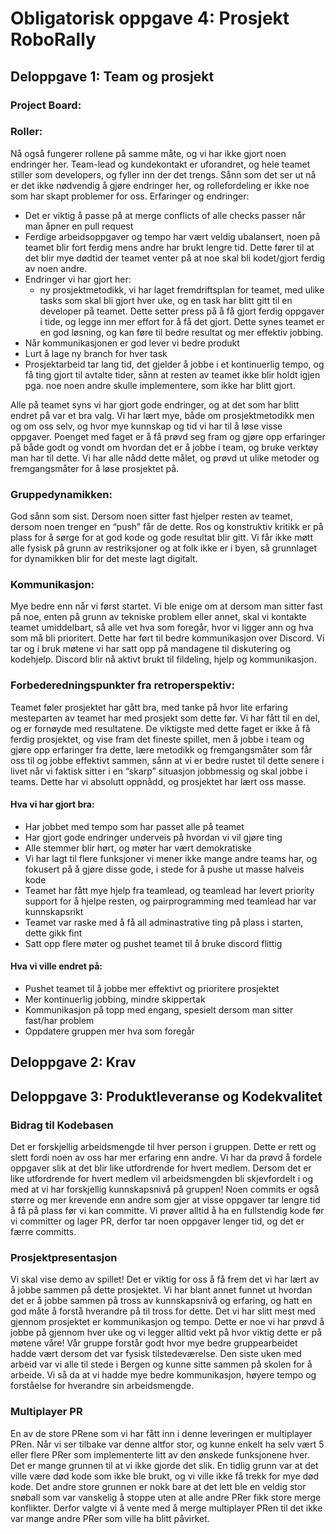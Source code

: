 # Obligatorisk oppgave 4: Prosjekt RoboRally

## Deloppgave 1: Team og prosjekt

### Project Board:

### Roller:

Nå også fungerer rollene på samme måte, og vi har ikke gjort noen endringer her. Team-lead og kundekontakt er
uforandret, og hele teamet stiller som developers, og fyller inn der det trengs. Sånn som det ser ut nå er det ikke
nødvendig å gjøre endringer her, og rollefordeling er ikke noe som har skapt problemer for oss. Erfaringer og endringer:

* Det er viktig å passe på at merge conflicts of alle checks passer når man åpner en pull request
* Ferdige arbeidsoppgaver og tempo har vært veldig ubalansert, noen på teamet blir fort ferdig mens andre har brukt
  lengre tid. Dette fører til at det blir mye dødtid der teamet venter på at noe skal bli kodet/gjort ferdig av noen
  andre.
* Endringer vi har gjort her:
    * ny prosjektmetodikk, vi har laget fremdriftsplan for teamet, med ulike tasks som skal bli gjort hver uke, og en
      task har blitt gitt til en developer på teamet. Dette setter press på å få gjort ferdig oppgaver i tide, og legge
      inn mer effort for å få det gjort. Dette synes teamet er en god løsning, og kan føre til bedre resultat og mer
      effektiv jobbing.
* Når kommunikasjonen er god lever vi bedre produkt
* Lurt å lage ny branch for hver task
* Prosjektarbeid tar lang tid, det gjelder å jobbe i et kontinuerlig tempo, og få ting gjort til avtalte tider, sånn at
  resten av teamet ikke blir holdt igjen pga. noe noen andre skulle implementere, som ikke har blitt gjort.

Alle på teamet syns vi har gjort gode endringer, og at det som har blitt endret på var et bra valg. Vi har lært mye,
både om prosjektmetodikk men og om oss selv, og hvor mye kunnskap og tid vi har til å løse visse oppgaver. Poenget med
faget er å få prøvd seg fram og gjøre opp erfaringer på både godt og vondt om hvordan det er å jobbe i team, og bruke
verktøy man har til dette. Vi har alle nådd dette målet, og prøvd ut ulike metoder og fremgangsmåter for å løse
prosjektet på.

### Gruppedynamikken:

God sånn som sist. Dersom noen sitter fast hjelper resten av teamet, dersom noen trenger en “push” får de dette. Ros og
konstruktiv kritikk er på plass for å sørge for at god kode og gode resultat blir gitt. Vi får ikke møtt alle fysisk på
grunn av restriksjoner og at folk ikke er i byen, så grunnlaget for dynamikken blir for det meste lagt digitalt.

### Kommunikasjon:

Mye bedre enn når vi først startet. Vi ble enige om at dersom man sitter fast på noe, enten på grunn av tekniske problem
eller annet, skal vi kontakte teamet umiddelbart, så alle vet hva som foregår, hvor vi ligger ann og hva som må bli
prioritert. Dette har ført til bedre kommunikasjon over Discord. Vi tar og i bruk møtene vi har satt opp på mandagene
til diskutering og kodehjelp. Discord blir nå aktivt brukt til fildeling, hjelp og kommunikasjon.

### Forbederedningspunkter fra retroperspektiv:

Teamet føler prosjektet har gått bra, med tanke på hvor lite erfaring mesteparten av teamet har med prosjekt som dette
før. Vi har fått til en del, og er fornøyde med resultatene. De viktigste med dette faget er ikke å få ferdig
prosjektet, og vise fram det fineste spillet, men å jobbe i team og gjøre opp erfaringer fra dette, lære metodikk og
fremgangsmåter som får oss til og jobbe effektivt sammen, sånn at vi er bedre rustet til dette senere i livet når vi
faktisk sitter i en “skarp” situasjon jobbmessig og skal jobbe i teams. Dette har vi absolutt oppnådd, og prosjektet har
lært oss masse.

#### Hva vi har gjort bra:

* Har jobbet med tempo som har passet alle på teamet
* Har gjort gode endringer underveis på hvordan vi vil gjøre ting
* Alle stemmer blir hørt, og møter har vært demokratiske
* Vi har lagt til flere funksjoner vi mener ikke mange andre teams har, og fokusert på å gjøre disse gode, i stede for å
  pushe ut masse halveis kode
* Teamet har fått mye hjelp fra teamlead, og teamlead har levert priority support for å hjelpe resten, og
  pairprogramming med teamlead har var kunnskapsrikt
* Teamet var raske med å få all adminastrative ting på plass i starten, dette gikk fint
* Satt opp flere møter og pushet teamet til å bruke discord flittig

#### Hva vi ville endret på:

* Pushet teamet til å jobbe mer effektivt og prioritere prosjektet
* Mer kontinuerlig jobbing, mindre skippertak
* Kommunikasjon på topp med engang, spesielt dersom man sitter fast/har problem
* Oppdatere gruppen mer hva som foregår

## Deloppgave 2: Krav

## Deloppgave 3: Produktleveranse og Kodekvalitet

### Bidrag til Kodebasen

Det er forskjellig arbeidsmengde til hver person i gruppen. Dette er rett og slett fordi noen av oss har mer erfaring
enn andre. Vi har da prøvd å fordele oppgaver slik at det blir like utfordrende for hvert medlem. Dersom det er like
utfordrende for hvert medlem vil arbeidsmengden bli skjevfordelt i og med at vi har forskjellig kunnskapsnivå på
gruppen! Noen commits er også større og mer krevende enn andre som gjer at visse oppgaver tar lengre tid å få på plass
før vi kan committe. Vi prøver alltid å ha en fullstendig kode før vi committer og lager PR, derfor tar noen oppgaver
lenger tid, og det er færre committs.

### Prosjektpresentasjon

Vi skal vise demo av spillet! Det er viktig for oss å få frem det vi har lært av å jobbe sammen på dette prosjektet. Vi
har blant annet funnet ut hvordan det er å jobbe sammen på tross av kunnskapsnivå og erfaring, og hatt en god måte å
forstå hverandre på til tross for dette. Det vi har slitt mest med gjennom prosjektet er kommunikasjon og tempo. Dette
er noe vi har prøvd å jobbe på gjennom hver uke og vi legger alltid vekt på hvor viktig dette er på møtene våre! Vår
gruppe forstår godt hvor mye bedre gruppearbeidet hadde vært dersom det var fysisk tilstedeværelse. Den siste uken med
arbeid var vi alle til stede i Bergen og kunne sitte sammen på skolen for å arbeide. Vi så da at vi hadde mye bedre
kommunikasjon, høyere tempo og forståelse for hverandre sin arbeidsmengde.

### Multiplayer PR

En av de store PRene som vi har fått inn i denne leveringen er multiplayer PRen. Når vi ser tilbake var denne altfor
stor, og kunne enkelt ha selv vært 5 eller flere PRer som implementerte litt av den ønskede funksjonene hver. Det er
mange grunnen til at vi ikke gjorde det slik. En tidlig grunn var at det ville være død kode som ikke ble brukt, og vi
ville ikke få trekk for mye død kode. Det andre store grunnen er nokk bare at det lett ble en veldig stor snøball som
var vanskelig å stoppe uten at alle andre PRer fikk store merge konflikter. Derfor valgte vi å vente med å merge
multiplayer PRen til det ikke var mange andre PRer som ville ha blitt påvirket.

